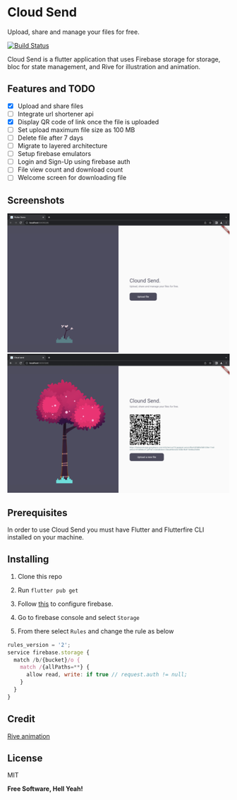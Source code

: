 # Cloud Send
Upload, share and manage your files for free.

[![Build Status](https://travis-ci.org/joemccann/dillinger.svg?branch=master)](https://travis-ci.org/joemccann/dillinger)

Cloud Send is a flutter application that uses Firebase storage for storage, bloc for state management, and Rive for illustration and animation.

## Features and TODO
- [x] Upload and share files
- [ ] Integrate url shortener api
- [x] Display QR code of link once the file is uploaded
- [ ] Set upload maximum file size as 100 MB 
- [ ] Delete file after 7 days
- [ ] Migrate to layered architecture
- [ ] Setup firebase emulators
- [ ] Login and Sign-Up using firebase auth
- [ ] File view count and download count
- [ ] Welcome screen for downloading file

## Screenshots
![Alt text](/screenshots/Screenshot1.png?raw=true)
![Alt text](/screenshots/Screenshot2.png?raw=true)

## Prerequisites
In order to use Cloud Send you must have Flutter and Flutterfire CLI installed on your machine.

## Installing
1. Clone this repo
2. Run ```flutter pub get```
3. Follow [this](https://firebase.google.com/docs/flutter/setup?platform=web) to configure firebase.

4. Go to firebase console and select ```Storage```

5. From there select ```Rules``` and change the rule as below
```js
rules_version = '2';
service firebase.storage {
  match /b/{bucket}/o {
    match /{allPaths=**} {
      allow read, write: if true // request.auth != null;
    }
  }
}
```
## Credit
[Rive animation](https://rive.app/community/798-1554-tree-demo/)

## License

MIT

**Free Software, Hell Yeah!**

